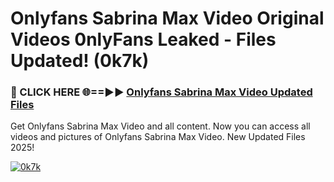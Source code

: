 # Onlyfans Sabrina Max Video Original Videos 0nlyFans Leaked - Files Updated! (0k7k)

<h3>🔴 CLICK HERE 🌐==►► <a href="https://tinyurl.com/ehrbuxhb" rel="nofollow">Onlyfans Sabrina Max Video Updated Files</a></h3>

Get Onlyfans Sabrina Max Video and all content. Now you can access all videos and pictures of Onlyfans Sabrina Max Video. New Updated Files 2025!

[![0k7k](https://i.imgur.com/lVYEuWS.gif)](https://tinyurl.com/ehrbuxhb)
